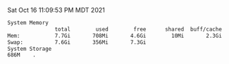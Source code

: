 Sat Oct 16 11:09:53 PM MDT 2021
```bash
System Memory
               total        used        free      shared  buff/cache   available
Mem:           7.7Gi       708Mi       4.6Gi        10Mi       2.3Gi       6.7Gi
Swap:          7.6Gi       356Mi       7.3Gi
System Storage
686M	.
```
